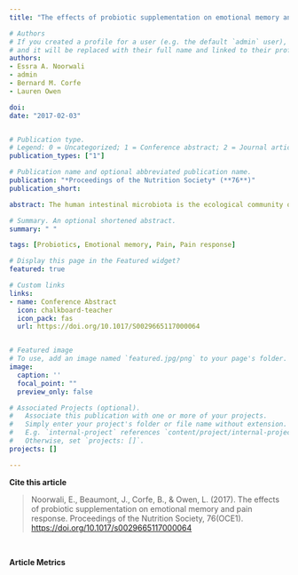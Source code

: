 ```yaml
---
title: "The effects of probiotic supplementation on emotional memory and pain response"

# Authors
# If you created a profile for a user (e.g. the default `admin` user), write the username (folder name) here 
# and it will be replaced with their full name and linked to their profile.
authors:
- Essra A. Noorwali
- admin
- Bernard M. Corfe
- Lauren Owen

doi:
date: "2017-02-03"


# Publication type.
# Legend: 0 = Uncategorized; 1 = Conference abstract; 2 = Journal article; 3 = Systematic review / Meta-analysis; 4 = Preprint / Working Paper; 5 = Report; 6 = Book; 7 = Book section; 8 = Thesis; 9 = Patent
publication_types: ["1"]

# Publication name and optional abbreviated publication name.
publication: "*Proceedings of the Nutrition Society* (**76**)"
publication_short:

abstract: The human intestinal microbiota is the ecological community of micro-organisms that share our gastrointestinal tract. Increasing evidence suggests a mediating relationship exists between gut microbiota activity and the brain. Recent research has shown that probiotic administration is capable of affecting brain activity in regions controlling central processing of emotion and sensation. Developing on these findings, the aim of the present study was to assess the effect of probiotic administration on emotional memory (EM), anxiety and acute peripheral pain response (PR). </p> A randomised double-blind controlled trial, involving sixty participants aged 18–40 years, was conducted. Participants completed a six-week intervention, consuming either probiotic (Lactobacillus acidophilus CUL60 and CUL21, Bifidobacterium lactis CUL34, Bifidobacterium bifidum CUL20) or placebo (maltodextrin) capsules. Participants attended pre- and post-intervention sessions. Anxiety was assessed using the State-Trait Anxiety Inventory questionnaire at three time-points during each session (baseline, post-EM task, post-PR task), and again at weeks two and four during intervention. EM was assessed once in each session using a Remember, Know, Guess task; involving the presentation and recall of neutral and negative emotionally arousing images. A cold pressor test was used to assess PR; pain threshold, removal of hand and pain tolerance times were measured. A visual analogue scale was used to assess subjective pain. Finally, immune function was measured via salivary IgA, collected at three time-points in each session (baseline, post-EM task, post-PR task). </p> When comparing treatment groups in terms of EM, the probiotic group recalled significantly more negative images compared to placebo (P = 0·022, Figure 1.a). This effect was more pronounced in female participants (P = 0·009, Figure 1.b). For male participants only, pain threshold was significantly reduced at the second assessment under the placebo condition (−3·687 seconds, P = 0·027, Figure 1.c) but not following probiotic administration, potentially indicating a protective effect of probiotic treatment on pain threshold. No further significant results were observed. </p> In conclusion, probiotic administration may have a moderating effect on EM processing. Specifically, augmented recall of highly negative valiant stimuli in the probiotic treatment group may indicate altered activity of brain regions that control central processing of emotion. Furthermore, probiotic treatment may have some potential to stabilise pain threshold in male participants. These initial data warrant further investigation to substantiate these findings. </p> *This research was supported by Cultech LTD.*

# Summary. An optional shortened abstract.
summary: " "

tags: [Probiotics, Emotional memory, Pain, Pain response]

# Display this page in the Featured widget?
featured: true

# Custom links
links:
- name: Conference Abstract
  icon: chalkboard-teacher
  icon_pack: fas
  url: https://doi.org/10.1017/S0029665117000064


# Featured image
# To use, add an image named `featured.jpg/png` to your page's folder. 
image:
  caption: ''
  focal_point: ""
  preview_only: false

# Associated Projects (optional).
#   Associate this publication with one or more of your projects.
#   Simply enter your project's folder or file name without extension.
#   E.g. `internal-project` references `content/project/internal-project/index.md`.
#   Otherwise, set `projects: []`.
projects: []

---
```


**Cite this article**
> Noorwali, E., Beaumont, J., Corfe, B., & Owen, L. (2017). The effects of probiotic supplementation on emotional memory and pain response. Proceedings of the Nutrition Society, 76(OCE1). https://doi.org/10.1017/s0029665117000064

</br>

**Article Metrics**
<div style="margin-left:1rem;position:absolute">
<script type='text/javascript' src='https://d1bxh8uas1mnw7.cloudfront.net/assets/embed.js'></script>
<div class='altmetric-embed' data-badge-type='donut' class='altmetric-embed' data-badge-popover='right' data-doi="10.1017/S0029665117000064"></div></div>

<div style="margin-left:5rem;;margin-top:-1.5rem;position:absolute">
<script type="text/javascript" src="//cdn.plu.mx/widget-popup.js"></script>
<a href="https://plu.mx/plum/a/?doi=10.1017/S0029665117000064" class="plumx-plum-print-popup" data-popup="right"></a>
</div>

</br>
</br>
</br>